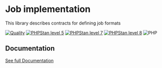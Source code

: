 Job implementation
===

This library describes contracts for defining job formats

[![Quality](https://github.com/php-etl/job-contracts/actions/workflows/quality.yaml/badge.svg)](https://github.com/php-etl/job-contracts/actions/workflows/quality.yaml)
[![PHPStan level 5](https://github.com/php-etl/job-contracts/actions/workflows/phpstan-5.yaml/badge.svg)](https://github.com/php-etl/job-contracts/actions/workflows/phpstan-5.yaml)
[![PHPStan level 7](https://github.com/php-etl/job-contracts/actions/workflows/phpstan-7.yaml/badge.svg)](https://github.com/php-etl/job-contracts/actions/workflows/phpstan-7.yaml)
[![PHPStan level 8](https://github.com/php-etl/job-contracts/actions/workflows/phpstan-8.yaml/badge.svg)](https://github.com/php-etl/job-contracts/actions/workflows/phpstan-8.yaml)
![PHP](https://img.shields.io/packagist/php-v/php-etl/job-contracts)

Documentation
---

[See full Documentation](https://php-etl.github.io/documentation)


